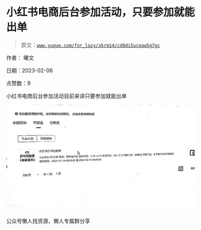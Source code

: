 # 小红书电商后台参加活动，只要参加就能出单

> 原文：[`www.yuque.com/for_lazy/xkrm14/cd8di5ucqaw5g7gc`](https://www.yuque.com/for_lazy/xkrm14/cd8di5ucqaw5g7gc)



作者： 曜文



日期：2023-02-06



点赞数：9



小红书电商后台参加活动目前来讲只要参加就能出单



![](img/d800d3ecf3ec03945af8a4e888226ba0.png)  

公众号懒人找资源，懒人专属群分享

</ne-p>
